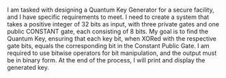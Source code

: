 I am tasked with designing a Quantum Key Generator for a secure facility, and I have specific requirements to meet. I need to create a system that takes a positive integer of 32 bits as input, with three private gates and one public CONSTANT gate, each consisting of 8 bits. My goal is to find the Quantum Key, ensuring that each key bit, when XORed with the respective gate bits, equals the corresponding bit in the Constant Public Gate. I am required to use bitwise operators for bit manipulation, and the output must be in binary form. At the end of the process, I will print and display the generated key.
